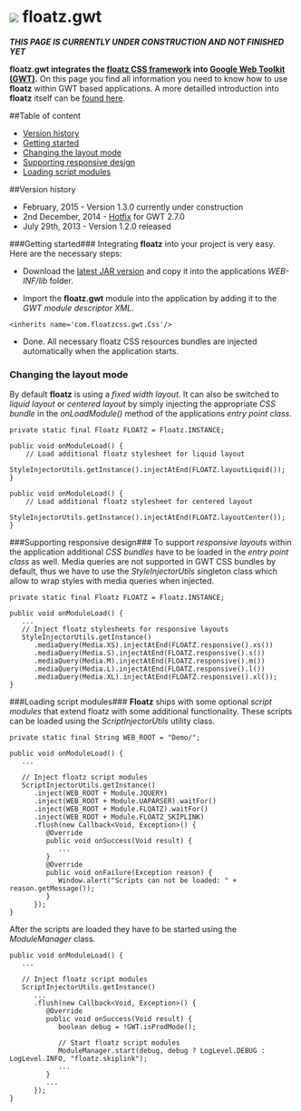 ![](https://github.com/floatzcss/floatz/blob/master/wiki/logo.png) floatz.gwt
======

***THIS PAGE IS CURRENTLY UNDER CONSTRUCTION AND NOT FINISHED YET***

**floatz.gwt integrates the [floatz CSS framework](https://github.com/floatzcss/floatz/) into [Google Web Toolkit (GWT)](http://www.gwtproject.org).** On this page you find all information you need to know how to use **floatz** within GWT based applications. A more detailled introduction into **floatz** itself can be [found here](https://github.com/floatzcss/floatz/edit/master/README.md).

##Table of content
* [Version history](#version-history)
* [Getting started](#getting-started)
* [Changing the layout mode](#changing-the-layout-mode)
* [Supporting responsive design](#supporting-responsive-design)
* [Loading script modules](#loading-script-modules)

##Version history
* February, 2015 - Version 1.3.0 currently under construction
* 2nd December, 2014 - [Hotfix](https://github.com/floatzcss/floatz.gwt/blob/master/download/floatz.gwt-1.2.0hotfix01.jar) for GWT 2.7.0 
* July 29th, 2013 - Version 1.2.0 released

###Getting started###
Integrating **floatz** into your project is very easy. Here are the necessary steps:

* Download the [latest JAR version](https://github.com/floatzcss/floatz.gwt/tree/master/download) and copy it into the applications *WEB-INF/lib* folder.

* Import the **floatz.gwt** module into the application by adding it to the *GWT module descriptor XML*.
```
<inherits name='com.floatzcss.gwt.Css'/>
```
* Done. All necessary floatz CSS resources bundles are injected automatically when the application starts.

### Changing the layout mode ###
By default **floatz** is using a *fixed width layout*. It can also be switched to *liquid layout* or *centered layout* by simply injecting the appropriate *CSS bundle* in the *onLoadModule()* method of the applications *entry point class*.
```
private static final Floatz FLOATZ = Floatz.INSTANCE;

public void onModuleLoad() {
	// Load additional floatz stylesheet for liquid layout
	StyleInjectorUtils.getInstance().injectAtEnd(FLOATZ.layoutLiquid());
}
```
```
public void onModuleLoad() {
	// Load additional floatz stylesheet for centered layout
	StyleInjectorUtils.getInstance().injectAtEnd(FLOATZ.layoutCenter());
}
```

###Supporting responsive design###
To support *responsive layouts* within the application additional *CSS bundles* have to be loaded in the *entry point class* as well. Media queries are not supported in GWT CSS bundles by default, thus we have to use the *StyleInjectorUtils* singleton class which allow to wrap styles with media queries when injected.
```
private static final Floatz FLOATZ = Floatz.INSTANCE;

public void onModuleLoad() {
   ...
   // Inject floatz stylesheets for responsive layouts
   StyleInjectorUtils.getInstance()
      .mediaQuery(Media.XS).injectAtEnd(FLOATZ.responsive().xs())
      .mediaQuery(Media.S).injectAtEnd(FLOATZ.responsive().s())
      .mediaQuery(Media.M).injectAtEnd(FLOATZ.responsive().m())
      .mediaQuery(Media.L).injectAtEnd(FLOATZ.responsive().l())
      .mediaQuery(Media.XL).injectAtEnd(FLOATZ.responsive().xl());
}
```
###Loading script modules###
**Floatz** ships with some optional *script modules* that extend floatz with some additional functionality. These scripts can be loaded using the *ScriptInjectorUtils* utility class.
```
private static final String WEB_ROOT = "Demo/";

public void onModuleLoad() {
   ...

   // Inject floatz script modules
   ScriptInjectorUtils.getInstance()
      .inject(WEB_ROOT + Module.JQUERY)
      .inject(WEB_ROOT + Module.UAPARSER).waitFor()
      .inject(WEB_ROOT + Module.FLOATZ).waitFor()
      .inject(WEB_ROOT + Module.FLOATZ_SKIPLINK)
      .flush(new Callback<Void, Exception>() {
         @Override
         public void onSuccess(Void result) {
            ...
         }
         @Override
         public void onFailure(Exception reason) {
            Window.alert("Scripts can not be loaded: " + reason.getMessage());
         }
      });
}
```
After the scripts are loaded they have to be started using the *ModuleManager* class.
```
public void onModuleLoad() {
   ...

   // Inject floatz script modules
   ScriptInjectorUtils.getInstance()
      ...
      .flush(new Callback<Void, Exception>() {
         @Override
         public void onSuccess(Void result) {
            boolean debug = !GWT.isProdMode();
            
            // Start floatz script modules
            ModuleManager.start(debug, debug ? LogLevel.DEBUG : LogLevel.INFO, "floatz.skiplink");
            ...
         }
         ...
      });
}
```







